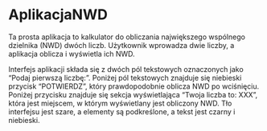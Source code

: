 # AplikacjaNWD
Ta prosta aplikacja to kalkulator do obliczania największego wspólnego dzielnika (NWD) dwóch liczb. Użytkownik wprowadza dwie liczby, a aplikacja oblicza i wyświetla ich NWD.

Interfejs aplikacji składa się z dwóch pól tekstowych oznaczonych jako “Podaj pierwszą liczbę:”.
Poniżej pól tekstowych znajduje się niebieski przycisk “POTWIERDZ”, który prawdopodobnie oblicza NWD po wciśnięciu.
Poniżej przycisku znajduje się sekcja wyświetlająca “Twoja liczba to: XXX”, która jest miejscem, w którym wyświetlany jest obliczony NWD.
Tło interfejsu jest szare, a elementy są podkreślone, a tekst jest czarny i niebieski.
